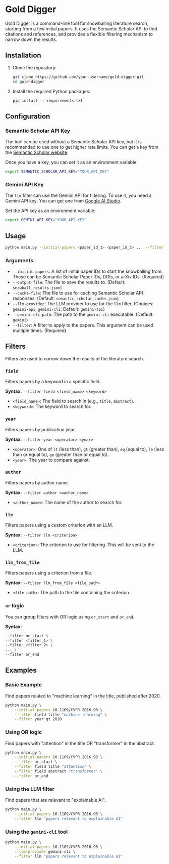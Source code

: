 # Gold Digger

Gold Digger is a command-line tool for snowballing literature search, starting from a few initial papers. It uses the Semantic Scholar API to find citations and references, and provides a flexible filtering mechanism to narrow down the results.

## Installation

1.  Clone the repository:
    ```bash
    git clone https://github.com/your-username/gold-digger.git
    cd gold-digger
    ```

2.  Install the required Python packages:
    ```bash
    pip install -r requirements.txt
    ```

## Configuration

### Semantic Scholar API Key

The tool can be used without a Semantic Scholar API key, but it is recommended to use one to get higher rate limits. You can get a key from the [Semantic Scholar website](https://www.semanticscholar.org/product/api).

Once you have a key, you can set it as an environment variable:

```bash
export SEMANTIC_SCHOLAR_API_KEY="YOUR_API_KEY"
```

### Gemini API Key

The `llm` filter can use the Gemini API for filtering. To use it, you need a Gemini API key. You can get one from [Google AI Studio](https://aistudio.google.com/).

Set the API key as an environment variable:

```bash
export GEMINI_API_KEY="YOUR_API_KEY"
```

## Usage

```bash
python main.py --initial-papers <paper_id_1> <paper_id_2> ... --filter <filter_1> --filter <filter_2> ...
```

### Arguments

*   `--initial-papers`: A list of initial paper IDs to start the snowballing from. These can be Semantic Scholar Paper IDs, DOIs, or arXiv IDs. (Required)
*   `--output-file`: The file to save the results to. (Default: `snowball_results.json`)
*   `--cache-file`: The file to use for caching Semantic Scholar API responses. (Default: `semantic_scholar_cache.json`)
*   `--llm-provider`: The LLM provider to use for the `llm` filter. (Choices: `gemini-api`, `gemini-cli`; Default: `gemini-api`)
*   `--gemini-cli-path`: The path to the `gemini-cli` executable. (Default: `gemini`)
*   `--filter`: A filter to apply to the papers. This argument can be used multiple times. (Required)

## Filters

Filters are used to narrow down the results of the literature search.

### `field`

Filters papers by a keyword in a specific field.

**Syntax:** `--filter field <field_name> <keyword>`

*   `<field_name>`: The field to search in (e.g., `title`, `abstract`).
*   `<keyword>`: The keyword to search for.

### `year`

Filters papers by publication year.

**Syntax:** `--filter year <operator> <year>`

*   `<operator>`: One of `lt` (less than), `gt` (greater than), `eq` (equal to), `le` (less than or equal to), `ge` (greater than or equal to).
*   `<year>`: The year to compare against.

### `author`

Filters papers by author name.

**Syntax:** `--filter author <author_name>`

*   `<author_name>`: The name of the author to search for.

### `llm`

Filters papers using a custom criterion with an LLM.

**Syntax:** `--filter llm <criterion>`

*   `<criterion>`: The criterion to use for filtering. This will be sent to the LLM.

### `llm_from_file`

Filters papers using a criterion from a file.

**Syntax:** `--filter llm_from_file <file_path>`

*   `<file_path>`: The path to the file containing the criterion.

### `or` logic

You can group filters with OR logic using `or_start` and `or_end`.

**Syntax:**
```bash
--filter or_start \
--filter <filter_1> \
--filter <filter_2> \
... \
--filter or_end
```

## Examples

### Basic Example

Find papers related to "machine learning" in the title, published after 2020.

```bash
python main.py \
    --initial-papers 10.1109/CVPR.2016.90 \
    --filter field title "machine learning" \
    --filter year gt 2020
```

### Using OR logic

Find papers with "attention" in the title OR "transformer" in the abstract.

```bash
python main.py \
    --initial-papers 10.1109/CVPR.2016.90 \
    --filter or_start \
    --filter field title "attention" \
    --filter field abstract "transformer" \
    --filter or_end
```

### Using the LLM filter

Find papers that are relevant to "explainable AI".

```bash
python main.py \
    --initial-papers 10.1109/CVPR.2016.90 \
    --filter llm "papers relevant to explainable AI"
```

### Using the `gemini-cli` tool

```bash
python main.py \
    --initial-papers 10.1109/CVPR.2016.90 \
    --llm-provider gemini-cli \
    --filter llm "papers relevant to explainable AI"
```